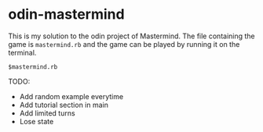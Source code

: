 # odin-mastermind

This is my solution to the odin project of Mastermind. The file containing the game is `mastermind.rb` and the game can be played by running it on the terminal.
```
$mastermind.rb
```

TODO:
- Add random example everytime
- Add tutorial section in main
- Add limited turns
- Lose state